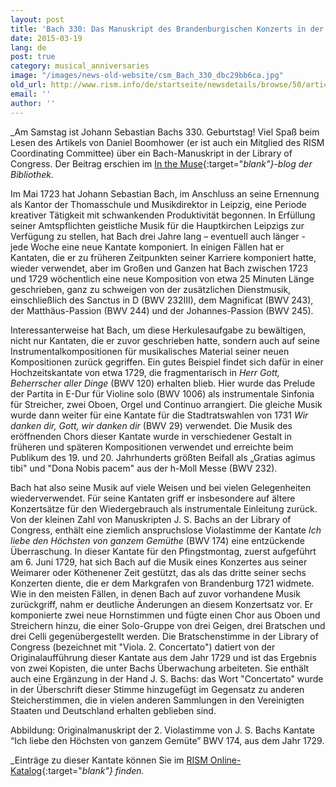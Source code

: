 ```yaml
---
layout: post
title: 'Bach 330: Das Manuskript des Brandenburgischen Konzerts in der Library of Congress'
date: 2015-03-19
lang: de
post: true
category: musical_anniversaries
image: "/images/news-old-website/csm_Bach_330_dbc29bb6ca.jpg"
old_url: http://www.rism.info/de/startseite/newsdetails/browse/50/article/64/bach-330-the-brandenburg-concerto-manuscript-at-the-library-of-congress.html
email: ''
author: ''
---
```


_Am Samstag ist Johann Sebastian Bachs 330. Geburtstag! Viel Spaß beim Lesen des Artikels von Daniel Boomhower (er ist auch ein Mitglied des RISM Coordinating Committee) über ein Bach-Manuskript in der Library of Congress. Der Beitrag erschien im [In the Muse](http://blogs.loc.gov/music/2014/02/the-brandenburg-concerto-manuscript-at-the-library-of-congress/){:target="_blank"}-blog der Bibliothek._

Im Mai 1723 hat Johann Sebastian Bach, im Anschluss an seine Ernennung als Kantor der Thomasschule und Musikdirektor in Leipzig, eine Periode kreativer Tätigkeit mit schwankenden Produktivität begonnen. In Erfüllung seiner Amtspflichten geistliche Musik für die Hauptkirchen Leipzigs zur Verfügung zu stellen, hat Bach drei Jahre lang – eventuell auch länger - jede Woche eine neue Kantate komponiert. In einigen Fällen hat er Kantaten, die er zu früheren Zeitpunkten seiner Karriere komponiert hatte, wieder verwendet, aber im Großen und Ganzen hat Bach zwischen 1723 und 1729 wöchentlich eine neue Komposition von etwa 25 Minuten Länge geschrieben, ganz zu schweigen von der zusätzlichen Dienstmusik, einschließlich des Sanctus in D (BWV 232III), dem Magnificat (BWV 243), der Matthäus-Passion (BWV 244) und der Johannes-Passion (BWV 245).

Interessanterweise hat Bach, um diese Herkulesaufgabe zu bewältigen, nicht nur Kantaten, die er zuvor geschrieben hatte, sondern auch auf seine Instrumentalkompositionen für musikalisches Material seiner neuen Kompositionen zurück gegriffen. Ein gutes Beispiel findet sich dafür in einer Hochzeitskantate von etwa 1729, die fragmentarisch in _Herr Gott, Beherrscher aller Dinge_ (BWV 120) erhalten blieb. Hier wurde das Prelude der Partita in E-Dur für Violine solo (BWV 1006) als instrumentale Sinfonia für Streicher, zwei Oboen, Orgel und Continuo arrangiert. Die gleiche Musik wurde dann weiter für eine Kantate für die Stadtratswahlen von 1731 _Wir danken dir, Gott, wir danken dir_ (BWV 29) verwendet. Die Musik des eröffnenden Chors dieser Kantate wurde in verschiedener Gestalt in früheren und späteren Kompositionen verwendet und erreichte beim Publikum des 19. und 20. Jahrhunderts größten Beifall als „Gratias agimus tibi" und "Dona Nobis pacem" aus der h-Moll Messe (BWV 232).

Bach hat also seine Musik auf viele Weisen und bei vielen Gelegenheiten wiederverwendet. Für seine Kantaten griff er insbesondere auf ältere Konzertsätze für den Wiedergebrauch als instrumentale Einleitung zurück. Von der kleinen Zahl von Manuskripten J. S. Bachs an der Library of Congress, enthält eine ziemlich anspruchslose Violastimme der Kantate _Ich liebe den Höchsten von ganzem Gemüthe_ (BWV 174) eine entzückende Überraschung. In dieser Kantate für den Pfingstmontag, zuerst aufgeführt am 6. Juni 1729, hat sich Bach auf die Musik eines Konzertes aus seiner Weimarer oder Köthenener Zeit gestützt, das als das dritte seiner sechs Konzerten diente, die er dem Markgrafen von Brandenburg 1721 widmete. Wie in den meisten Fällen, in denen Bach auf zuvor vorhandene Musik zurückgriff, nahm er deutliche Änderungen an diesem Konzertsatz vor. Er komponierte zwei neue Hornstimmen und fügte einen Chor aus Oboen und Streichern hinzu, die einer Solo-Gruppe von drei Geigen, drei Bratschen und drei Celli gegenübergestellt werden. Die Bratschenstimme in der Library of Congress (bezeichnet mit "Viola. 2. Concertato") datiert von der Originalaufführung dieser Kantate aus dem Jahr 1729 und ist das Ergebnis von zwei Kopisten, die unter Bachs Überwachung arbeiteten. Sie enthält auch eine Ergänzung in der Hand J. S. Bachs: das Wort "Concertato" wurde in der Überschrift dieser Stimme hinzugefügt im Gegensatz zu anderen Steicherstimmen, die in vielen anderen Sammlungen in den Vereinigten Staaten und Deutschland erhalten geblieben sind.


Abbildung: Originalmanuskript der 2. Violastimme von J. S. Bachs Kantate “Ich liebe den Höchsten von ganzem Gemüte” BWV 174, aus dem Jahr 1729.


_Einträge zu dieser Kantate können Sie im [RISM Online-Katalog](https://opac.rism.info/search?View=rism&title=Ich+liebe+den+H%C3%B6chsten+von+ganzem+Gem%C3%BCte){:target="_blank"} finden._
